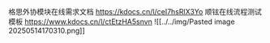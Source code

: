 格思外协模块在线需求文档 https://kdocs.cn/l/ceI7hsRlX3Yo
顺铉在线流程测试模板 https://www.kdocs.cn/l/ctEtzHA5snvn
![[../../img/Pasted image 20250514170310.png]]